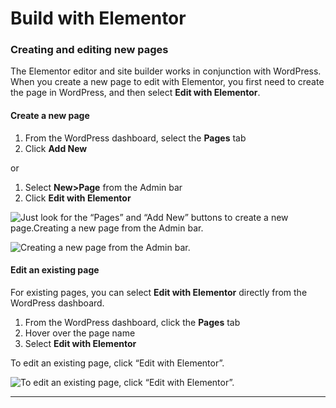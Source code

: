 # Build with Elementor

### Creating and editing new pages

The Elementor editor and site builder works in conjunction with WordPress. When you create a new page to edit with Elementor, you first need to create the page in WordPress, and then select **Edit with Elementor**.

#### Create a new page

1. From the WordPress dashboard, select the **Pages** tab
2. Click **Add New**

or

1. Select **New>Page** from the Admin bar
2. Click **Edit with Elementor**

![Just look for the “Pages” and “Add New” buttons to create a new page.Creating a new page from the Admin bar.](https://elementor.com/marketing/wp-content/uploads/sites/14/2022/05/Create-new-page.png)

![Creating a new page from the Admin bar.](https://elementor.com/marketing/wp-content/uploads/sites/14/2022/05/New-Page-from-Admin-Bar.png)

#### Edit an existing page

For existing pages, you can select **Edit with Elementor** directly from the WordPress dashboard.

1. From the WordPress dashboard, click the **Pages** tab
2. Hover over the page name &#x20;
3. Select **Edit with Elementor**&#x20;

To edit an existing page, click “Edit with Elementor”.

![To edit an existing page, click “Edit with Elementor”.](https://elementor.com/marketing/wp-content/uploads/sites/14/2022/05/open-an-existing-page.png)

****
